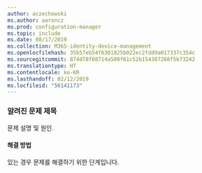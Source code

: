 ```yaml
---
author: aczechowski
ms.author: aaroncz
ms.prod: configuration-manager
ms.topic: include
ms.date: 08/17/2019
ms.collection: M365-identity-device-management
ms.openlocfilehash: 35b57eb54f6301825b022ec2fdd9a017337c354c
ms.sourcegitcommit: 874d78f08714a509f61c52b154387268f5b73242
ms.translationtype: HT
ms.contentlocale: ko-KR
ms.lasthandoff: 02/12/2019
ms.locfileid: "56141173"
---
```

### <a name="ki_ANCHOR"></a> 알려진 문제 제목
<!--bugID--> 문제 설명 및 원인.

#### <a name="workaround"></a>해결 방법
있는 경우 문제를 해결하기 위한 단계입니다.  
